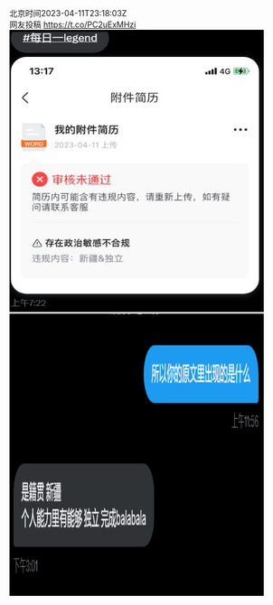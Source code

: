 北京时间2023-04-11T23:18:03Z<br>网友投稿 https://t.co/PC2uExMHzi<br><img src='/temp/image/2023/v-Month-4/1645808434158374912_0.jpg' width='450' height='500'><img src='/temp/image/2023/v-Month-4/1645808434158374912_1.jpg' width='450' height='500'><br><br>